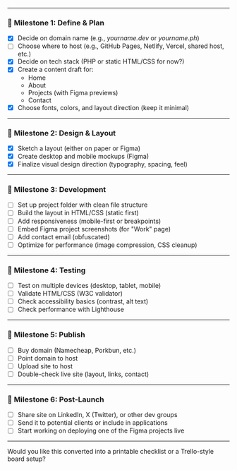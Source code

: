 
---

### 🧭 **Milestone 1: Define & Plan**

* [x] Decide on domain name (e.g., *yourname.dev* or *yourname.ph*)
* [ ] Choose where to host (e.g., GitHub Pages, Netlify, Vercel, shared host, etc.)
* [x] Decide on tech stack (PHP or static HTML/CSS for now?)
* [x] Create a content draft for:
  * Home
  * About
  * Projects (with Figma previews)
  * Contact
* [x] Choose fonts, colors, and layout direction (keep it minimal)

---

### 🧪 **Milestone 2: Design & Layout**

* [x] Sketch a layout (either on paper or Figma)
* [x] Create desktop and mobile mockups (Figma)
* [x] Finalize visual design direction (typography, spacing, feel)

---

### 🔨 **Milestone 3: Development**

* [ ] Set up project folder with clean file structure
* [ ] Build the layout in HTML/CSS (static first)
* [ ] Add responsiveness (mobile-first or breakpoints)
* [ ] Embed Figma project screenshots (for "Work" page)
* [ ] Add contact email (obfuscated)
* [ ] Optimize for performance (image compression, CSS cleanup)

---

### 🧪 **Milestone 4: Testing**

* [ ] Test on multiple devices (desktop, tablet, mobile)
* [ ] Validate HTML/CSS (W3C validator)
* [ ] Check accessibility basics (contrast, alt text)
* [ ] Check performance with Lighthouse

---

### 🚀 **Milestone 5: Publish**

* [ ] Buy domain (Namecheap, Porkbun, etc.)
* [ ] Point domain to host
* [ ] Upload site to host
* [ ] Double-check live site (layout, links, contact)

---

### 📢 **Milestone 6: Post-Launch**

* [ ] Share site on LinkedIn, X (Twitter), or other dev groups
* [ ] Send it to potential clients or include in applications
* [ ] Start working on deploying one of the Figma projects live

---

Would you like this converted into a printable checklist or a Trello-style board setup?
